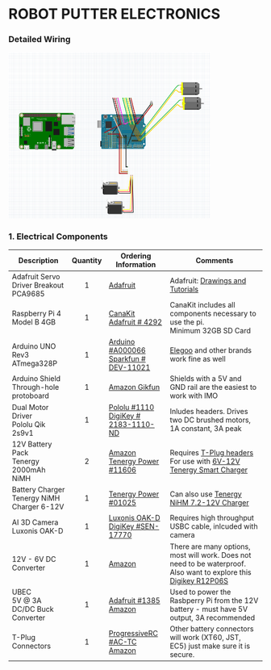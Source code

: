 # ROBOT PUTTER ELECTRONICS

### Detailed Wiring
<img src="images/Wiring_Diagram_0.png" width="400">

### 1. Electrical Components
| Description | Quantity | Ordering Information | Comments |  
| --- | :---: | --- | --- |
|Adafruit Servo Driver Breakout<br>PCA9685|1|[Adafruit](https://www.adafruit.com/product/815)|Adafruit: [Drawings and Tutorials](https://learn.adafruit.com/16-channel-pwm-servo-driver/downloads)|
|Raspberry Pi 4<br>Model B 4GB|1|[CanaKit](https://www.canakit.com/raspberry-pi-4-extreme-kit.html)<br>[Adafruit # 4292](https://www.adafruit.com/product/4292)|CanaKit includes all components necessary to use the pi.<br>Minimum 32GB SD Card|
|Arduino UNO<br>Rev3 ATmega328P|1|[Arduino #A000066](https://store-usa.arduino.cc/products/arduino-uno-rev3)<br>[Sparkfun # DEV-11021](https://www.sparkfun.com/products/11021)|[Elegoo](https://www.elegoo.com/products/elegoo-uno-r3-board) and other brands work fine as well|
|Arduino Shield<br>Through-hole protoboard|1|[Amazon Gikfun](https://www.amazon.com/Gikfun-Prototype-Shield-Arduino-Ek1038x3/dp/B00Q9YB7PI/ref=sr_1_4?keywords=Arduino+Shields&qid=1656536658&sr=8-4)|Shields with a 5V and GND rail are the easiest to work with IMO
|Dual Motor Driver<br>Pololu Qik 2s9v1|1|[Pololu #1110](https://www.pololu.com/product/1110)<br>[DigiKey # 2183-1110-ND](https://www.digikey.com/en/products/detail/pololu-corporation/1110/10450402)|Inludes headers. Drives two DC brushed motors, 1A constant, 3A peak
|12V Battery Pack<br>Tenergy 2000mAh NiMH|2|[Amazon](https://www.amazon.com/Tenergy-Capacity-Rechargeable-Replacement-Equipments/dp/B077Y9HNTF?th=1)<br>[Tenergy Power #11606](https://power.tenergy.com/tenergy-nimh-12v-2000mah-battery-pack-w-bare-leads/)|Requires [T-Plug headers](https://www.progressiverc.com/products/t-plug-connectors) <br>For use with [6V-12V Tenergy Smart Charger](https://power.tenergy.com/tenergy-smart-universal-charger-for-nimh-nicd-battery-packs-6v-12v-ul/)
|Battery Charger<br>Tenergy NiMH Charger 6-12V|1|[Tenergy Power #01025](https://power.tenergy.com/tenergy-smart-universal-charger-for-nimh-nicd-battery-packs-6v-12v-ul/)|Can also use [Tenergy NiHM 7.2-12V Charger](https://power.tenergy.com/tenergy-smart-universal-charger-for-nimh-nicd-battery-packs-7-2v-12v-ul/)
|AI 3D Camera<br>Luxonis OAK-D|1|[Luxonis OAK-D](https://shop.luxonis.com/products/oak-d)<br>[DigiKey #SEN-17770](https://www.digikey.in/en/products/detail/sparkfun-electronics/SEN-17770/13901888?s=N4IgjCBcoLQBxVAYygMwIYBsDOBTANCAPZQDa4ArAGwIC6AvvYQExkgDKAogHIxgDsggAwgGQA)|Requires high throughput USBC cable, inlcuded with camera
|12V - 6V DC Converter<br>|1|[Amazon](https://www.amazon.com/SMAKN%C2%AE-DC-DC-Converter-Supply-Waterproof/dp/B014ZQ6TFY)|There are many options, most will work. Does not need to be waterproof. Also want to explore this [Digikey R12P06S](https://www.digikey.com/en/products/detail/recom-power/R12P06S/7603362)
|UBEC<br>5V @ 3A DC/DC Buck Converter|1|[Adafruit #1385](https://www.adafruit.com/product/1385)<br>[Amazon](https://www.amazon.com/DEVMO-3amp-6-0-25-2v-Adjustable-Products/dp/B0971H54FQ/ref=sr_1_11_sspa?keywords=bec&qid=1656535243&sr=8-11-spons&psc=1&spLa=ZW5jcnlwdGVkUXVhbGlmaWVyPUFLODkyWVZFNDQwUUQmZW5jcnlwdGVkSWQ9QTA3MTExMDdTSzRZT0ZKNDU1NUQmZW5jcnlwdGVkQWRJZD1BMDk3ODYxMjI2SUtSNktVS1NOT00md2lkZ2V0TmFtZT1zcF9tdGYmYWN0aW9uPWNsaWNrUmVkaXJlY3QmZG9Ob3RMb2dDbGljaz10cnVl)|Used to power the Rasbperry Pi from the 12V battery - must have 5V output, 3A recommended
|T-Plug Connectors<br>|1|[ProgressiveRC #AC-TC](https://www.progressiverc.com/products/t-plug-connectors)<br>[Amazon](https://www.amazon.com/Hobbypark-T-Plug-Connectors-Battery-Electric/dp/B01C8NWJ78)|Other battery connectors will work (XT60, JST, EC5) just make sure it is secure. 
